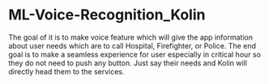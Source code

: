 # ML-Voice-Recognition_Kolin
The goal of it is to make voice feature which will give the app information about user needs which are to call Hospital, Firefighter, or Police. The end goal is to make a seamless experience for user especially in critical hour so they do not need to push any button. Just say their needs and Kolin will directly head them to the services.
